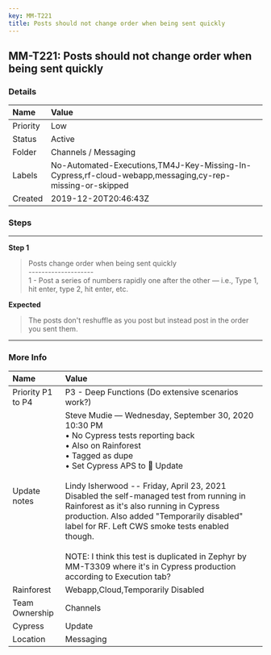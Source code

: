 ```yaml
---
key: MM-T221
title: Posts should not change order when being sent quickly
---
```


## MM-T221: Posts should not change order when being sent quickly

### Details

| Name     | Value                                                                                                   |
| :------- | :------------------------------------------------------------------------------------------------------ |
| Priority | Low                                                                                                     |
| Status   | Active                                                                                                  |
| Folder   | Channels / Messaging                                                                                    |
| Labels   | No-Automated-Executions,TM4J-Key-Missing-In-Cypress,rf-cloud-webapp,messaging,cy-rep-missing-or-skipped |
| Created  | 2019-12-20T20:46:43Z                                                                                    |

### Steps

<hr/>

**Step 1**

> <article>Posts change order when being sent quickly<br>--------------------<br>1 - Post a series of numbers rapidly one after the other — i.e., Type 1, hit enter, type 2, hit enter, etc.</article>

**Expected**

> <article>The posts don't reshuffle as you post but instead post in the order you sent them.</article>

<hr/>

### More Info

| Name              | Value                                                                                                                                                                                                                                                                                                                                                                                                                                                                                                                                                 |
| :---------------- | :---------------------------------------------------------------------------------------------------------------------------------------------------------------------------------------------------------------------------------------------------------------------------------------------------------------------------------------------------------------------------------------------------------------------------------------------------------------------------------------------------------------------------------------------------- |
| Priority P1 to P4 | P3 - Deep Functions (Do extensive scenarios work?)                                                                                                                                                                                                                                                                                                                                                                                                                                                                                                    |
| Update notes      | Steve Mudie — Wednesday, September 30, 2020 10:30 PM<br>• No Cypress tests reporting back<br>• Also on Rainforest<br>• Tagged as dupe<br>• Set Cypress APS to 🔧 Update<br><br>Lindy Isherwood -- Friday, April 23, 2021<br>Disabled the self-managed test from running in Rainforest as it's also running in Cypress production. Also added "Temporarily disabled" label for RF. Left CWS smoke tests enabled though.<br><br>NOTE: I think this test is duplicated in Zephyr by MM-T3309 where it's in Cypress production according to Execution tab? |
| Rainforest        | Webapp,Cloud,Temporarily Disabled                                                                                                                                                                                                                                                                                                                                                                                                                                                                                                                     |
| Team Ownership    | Channels                                                                                                                                                                                                                                                                                                                                                                                                                                                                                                                                              |
| Cypress           | Update                                                                                                                                                                                                                                                                                                                                                                                                                                                                                                                                                |
| Location          | Messaging                                                                                                                                                                                                                                                                                                                                                                                                                                                                                                                                             |
